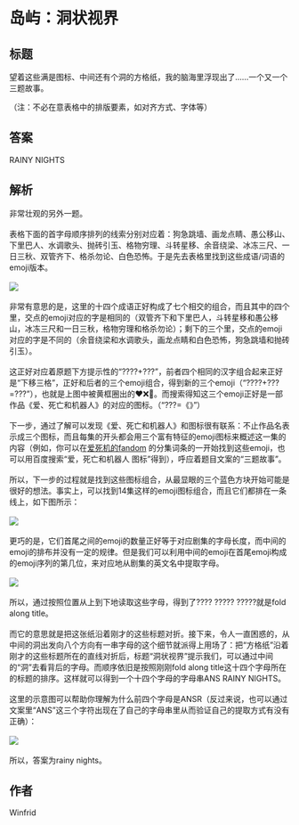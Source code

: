 # 岛屿：洞状视界

## 标题

望着这些满是图标、中间还有个洞的方格纸，我的脑海里浮现出了……一个又一个三题故事。

（注：不必在意表格中的排版要素，如对齐方式、字体等）

[//]: # (<figure><img src="../../../.gitbook/assets/image &#40;62&#41;.png" alt=""><figcaption></figcaption></figure>)

[//]: # ()

[//]: # (<figure><img src="../../../.gitbook/assets/image &#40;63&#41;.png" alt=""><figcaption></figcaption></figure>)

## 答案

RAINY NIGHTS

## 解析

非常壮观的另外一题。\
\
表格下面的首字母顺序排列的线索分别对应着：狗急跳墙、画龙点睛、愚公移山、下里巴人、水调歌头、抛砖引玉、格物穷理、斗转星移、余音绕梁、冰冻三尺、一日三秋、双管齐下、格杀勿论、白色恐怖。于是先去表格里找到这些成语/词语的emoji版本。\
\
![](https://statics.pku1.miaomiaomiao.com.cn/static/files/282023a921234bf7aaf5ab523daa8872.png)\
\
非常有意思的是，这里的十四个成语正好构成了七个相交的组合，而且其中的四个里，交点的emoji对应的字是相同的（双管齐下和下里巴人，斗转星移和愚公移山，冰冻三尺和一日三秋，格物穷理和格杀勿论）；剩下的三个里，交点的emoji对应的字是不同的（余音绕梁和水调歌头，画龙点睛和白色恐怖，狗急跳墙和抛砖引玉）。\
\
这正好对应着原题下方提示性的“????+???”，前者四个相同的汉字组合起来正好是“下移三格”，正好和后者的三个emoji组合，得到新的三个emoji（“????+???=???”），也就是上图中被黄框圈出的❤❌🤖。而搜索得知这三个emoji正好是一部作品《爱、死亡和机器人》的对应的图标。（“???=《》”）\
\
下一步，通过了解可以发现《爱、死亡和机器人》和图标很有联系：不止作品名表示成三个图标，而且每集的开头都会用三个富有特征的emoji图标来概述这一集的内容（例如，你可以在[爱死机的fandom](https://lovedeathrobots.fandom.com/wiki/LOVE\_DEATH\_%2B\_ROBOTS)
的分集词条的一开始找到这些emoji，也可以用百度搜索“爱，死亡和机器人 图标”得到），呼应着题目文案的“三题故事”。\
\
所以，下一步的过程就是找到这些图标组合，从最显眼的三个蓝色方块开始可能是很好的想法。事实上，可以找到14集这样的emoji图标组合，而且它们都排在一条线上，如下图所示：\
\
![](https://statics.pku1.miaomiaomiao.com.cn/static/files/9cb583fff3674bbea2fde591ec2651ac.jpg)\
\
更巧的是，它们首尾之间的emoji的数量正好等于对应剧集的字母长度，而中间的emoji的排布并没有一定的规律。但是我们可以利用中间的emoji在首尾emoji构成的emoji序列的第几位，来对应地从剧集的英文名中提取字母。\
\
![](https://statics.pku1.miaomiaomiao.com.cn/static/files/7ae996dfcfea46dc8295cf843f9e53ea.png)\
\
所以，通过按照位置从上到下地读取这些字母，得到了???? ????? ?????就是fold along title。\
\
而它的意思就是把这张纸沿着刚才的这些标题对折。接下来，令人一直困惑的，从中间的洞出发向八个方向有一串字母的这个细节就派得上用场了：把“方格纸”沿着刚才的这些标题所在的直线对折后，标题“洞状视界”提示我们，可以通过中间的“洞”去看背后的字母。而顺序依旧是按照刚刚fold
along title这十四个字母所在的标题的排序。这样就可以得到一个十四个字母的字母串ANS RAINY NIGHTS。\
\
这里的示意图可以帮助你理解为什么前四个字母是ANSR（反过来说，也可以通过文案里“ANS”这三个字符出现在了自己的字母串里从而验证自己的提取方式有没有正确）：\
\
![](https://statics.pku1.miaomiaomiao.com.cn/static/files/560fb2358b3f457aabb430dc24651aea.png)\
\
所以，答案为rainy nights。

## 作者

Winfrid

